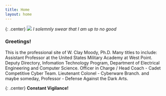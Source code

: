 ```yaml
---
title: Home
layout: home
---
```

{: .center}
![](/assets/pics/banner.jpg)
*I solemnly swear that I am up to no good*

### Greetings!

This is the professional site of W. Clay Moody, Ph.D. Many titles to include: Assistant Professor at the United States Military Academy at West Point. Deputy Directory, Infomation Technology Program, Department of Electrical Engineering and Computer Science. Officer in Charge / Head Coach - Cadet Competitive Cyber Team. Lieutenant Colonel - Cyberware Branch. and maybe someday, Professor - Defense Against the Dark Arts.

{: .center}
**Constant Vigilance!**
